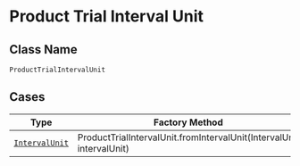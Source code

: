 
# Product Trial Interval Unit

## Class Name

`ProductTrialIntervalUnit`

## Cases

| Type | Factory Method |
|  --- | --- |
| [`IntervalUnit`](../../../doc/models/interval-unit.md) | ProductTrialIntervalUnit.fromIntervalUnit(IntervalUnit intervalUnit) |

